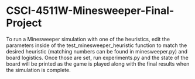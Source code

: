 # CSCI-4511W-Minesweeper-Final-Project

To run a Minesweeper simulation with one of the heuristics, edit the parameters inside of 
the test_minesweeper_heuristic function to match the desired heuristic (matching numbers can be found in minesweeper.py)
and board logistics. Once those are set, run experiments.py and the state of the board will be printed as the 
game is played along with the final results when the simulation is complete.